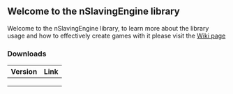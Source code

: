 ## Welcome to the nSlavingEngine library

Welcome to the nSlavingEngine library,
to learn more about the library usage and how to effectively create games with it
please visit the [Wiki page](https://dfmolinari.github.io/nSlavingEngine-Processing/wiki/Home.md)

### Downloads
| Version | Link |
|---------|------|
|         |      |
|         |      |
|         |      |
